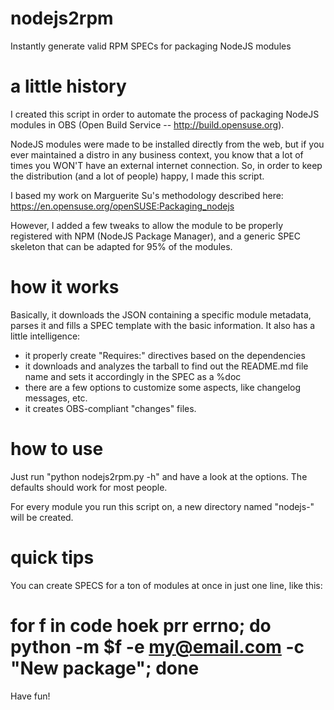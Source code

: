 # nodejs2rpm
Instantly generate valid RPM SPECs for packaging NodeJS modules

# a little history

I created this script in order to automate the process of packaging NodeJS modules in OBS (Open Build Service -- http://build.opensuse.org). 

NodeJS modules were made to be installed directly from the web, but if you ever maintained a distro in any business context, you know that a lot of times you WON'T have an external internet connection. So, in order to keep the distribution (and a lot of people) happy, I made this script. 

I based my work on Marguerite Su's methodology described here: https://en.opensuse.org/openSUSE:Packaging_nodejs

However, I added a few tweaks to allow the module to be properly registered with NPM (NodeJS Package Manager), and a generic SPEC skeleton that can be adapted for 95% of the modules.

# how it works

Basically, it downloads the JSON containing a specific module metadata, parses it and fills a SPEC template with the basic information. 
It also has a little intelligence:
 * it properly create "Requires:" directives based on the dependencies
 * it downloads and analyzes the tarball to find out the README.md file name and sets it accordingly in the SPEC as a %doc
 * there are a few options to customize some aspects, like changelog messages, etc.
 * it creates OBS-compliant "changes" files.

# how to use

Just run "python nodejs2rpm.py -h" and have a look at the options. The defaults should work for most people.

For every module you run this script on, a new directory named "nodejs-<MODULE>" will be created.

# quick tips

You can create SPECS for a ton of modules at once in just one line, like this:

  # for f in code hoek prr errno; do python -m $f -e my@email.com -c "New package"; done

Have fun!

